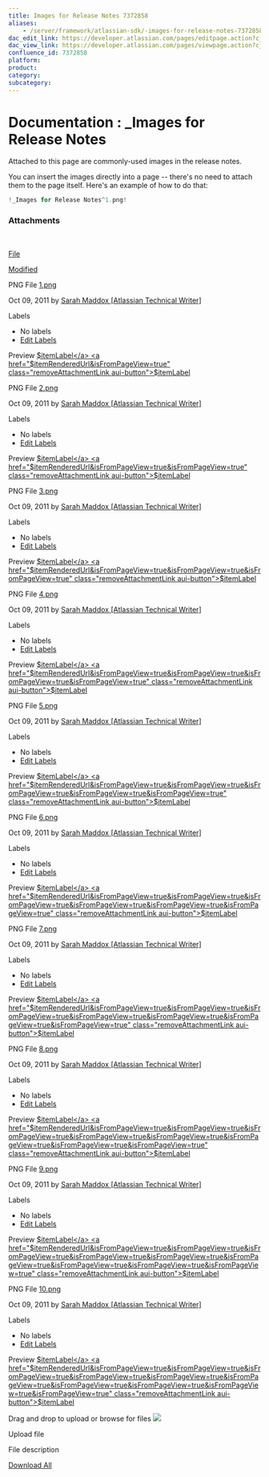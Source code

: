 ```yaml
---
title: Images for Release Notes 7372858
aliases:
    - /server/framework/atlassian-sdk/-images-for-release-notes-7372858.html
dac_edit_link: https://developer.atlassian.com/pages/editpage.action?cjm=wozere&pageId=7372858
dac_view_link: https://developer.atlassian.com/pages/viewpage.action?cjm=wozere&pageId=7372858
confluence_id: 7372858
platform:
product:
category:
subcategory:
---
```

# Documentation : \_Images for Release Notes

Attached to this page are commonly-used images in the release notes.

You can insert the images directly into a page -- there's no need to attach them to the page itself. Here's an example of how to do that:

``` javascript
!_Images for Release Notes^1.png!
```

### Attachments

 

[File](/display/DOCS/_Images+for+Release+Notes?sortBy=name&sortOrder=ascending)

[Modified](/display/DOCS/_Images+for+Release+Notes?sortBy=date&sortOrder=descending)

PNG File <a href="/download/attachments/7372858/1.png?api=v2" class="filename" title="Download">1.png</a>

Oct 09, 2011 by <a href="%20%20%20%20/display/~smaddox%0A" class="fn url confluence-userlink">Sarah Maddox [Atlassian Technical Writer]</a>

Labels

-   No labels
-   <a href="#edit-labels" class="show-labels-editor" title="Edit Labels">Edit Labels</a>

<span class="previewAttachmentLink aui-button">Preview</span> <a href="$itemRenderedUrl&amp;isFromPageView=true" class="editAttachmentLink aui-button">$itemLabel</a> <a href="$itemRenderedUrl&amp;isFromPageView=true" class="removeAttachmentLink aui-button">$itemLabel</a>

PNG File <a href="/download/attachments/7372858/2.png?api=v2" class="filename" title="Download">2.png</a>

Oct 09, 2011 by <a href="%20%20%20%20/display/~smaddox%0A" class="fn url confluence-userlink">Sarah Maddox [Atlassian Technical Writer]</a>

Labels

-   No labels
-   <a href="#edit-labels" class="show-labels-editor" title="Edit Labels">Edit Labels</a>

<span class="previewAttachmentLink aui-button">Preview</span> <a href="$itemRenderedUrl&amp;isFromPageView=true&amp;isFromPageView=true" class="editAttachmentLink aui-button">$itemLabel</a> <a href="$itemRenderedUrl&amp;isFromPageView=true&amp;isFromPageView=true" class="removeAttachmentLink aui-button">$itemLabel</a>

PNG File <a href="/download/attachments/7372858/3.png?api=v2" class="filename" title="Download">3.png</a>

Oct 09, 2011 by <a href="%20%20%20%20/display/~smaddox%0A" class="fn url confluence-userlink">Sarah Maddox [Atlassian Technical Writer]</a>

Labels

-   No labels
-   <a href="#edit-labels" class="show-labels-editor" title="Edit Labels">Edit Labels</a>

<span class="previewAttachmentLink aui-button">Preview</span> <a href="$itemRenderedUrl&amp;isFromPageView=true&amp;isFromPageView=true&amp;isFromPageView=true" class="editAttachmentLink aui-button">$itemLabel</a> <a href="$itemRenderedUrl&amp;isFromPageView=true&amp;isFromPageView=true&amp;isFromPageView=true" class="removeAttachmentLink aui-button">$itemLabel</a>

PNG File <a href="/download/attachments/7372858/4.png?api=v2" class="filename" title="Download">4.png</a>

Oct 09, 2011 by <a href="%20%20%20%20/display/~smaddox%0A" class="fn url confluence-userlink">Sarah Maddox [Atlassian Technical Writer]</a>

Labels

-   No labels
-   <a href="#edit-labels" class="show-labels-editor" title="Edit Labels">Edit Labels</a>

<span class="previewAttachmentLink aui-button">Preview</span> <a href="$itemRenderedUrl&amp;isFromPageView=true&amp;isFromPageView=true&amp;isFromPageView=true&amp;isFromPageView=true" class="editAttachmentLink aui-button">$itemLabel</a> <a href="$itemRenderedUrl&amp;isFromPageView=true&amp;isFromPageView=true&amp;isFromPageView=true&amp;isFromPageView=true" class="removeAttachmentLink aui-button">$itemLabel</a>

PNG File <a href="/download/attachments/7372858/5.png?api=v2" class="filename" title="Download">5.png</a>

Oct 09, 2011 by <a href="%20%20%20%20/display/~smaddox%0A" class="fn url confluence-userlink">Sarah Maddox [Atlassian Technical Writer]</a>

Labels

-   No labels
-   <a href="#edit-labels" class="show-labels-editor" title="Edit Labels">Edit Labels</a>

<span class="previewAttachmentLink aui-button">Preview</span> <a href="$itemRenderedUrl&amp;isFromPageView=true&amp;isFromPageView=true&amp;isFromPageView=true&amp;isFromPageView=true&amp;isFromPageView=true" class="editAttachmentLink aui-button">$itemLabel</a> <a href="$itemRenderedUrl&amp;isFromPageView=true&amp;isFromPageView=true&amp;isFromPageView=true&amp;isFromPageView=true&amp;isFromPageView=true" class="removeAttachmentLink aui-button">$itemLabel</a>

PNG File <a href="/download/attachments/7372858/6.png?api=v2" class="filename" title="Download">6.png</a>

Oct 09, 2011 by <a href="%20%20%20%20/display/~smaddox%0A" class="fn url confluence-userlink">Sarah Maddox [Atlassian Technical Writer]</a>

Labels

-   No labels
-   <a href="#edit-labels" class="show-labels-editor" title="Edit Labels">Edit Labels</a>

<span class="previewAttachmentLink aui-button">Preview</span> <a href="$itemRenderedUrl&amp;isFromPageView=true&amp;isFromPageView=true&amp;isFromPageView=true&amp;isFromPageView=true&amp;isFromPageView=true&amp;isFromPageView=true" class="editAttachmentLink aui-button">$itemLabel</a> <a href="$itemRenderedUrl&amp;isFromPageView=true&amp;isFromPageView=true&amp;isFromPageView=true&amp;isFromPageView=true&amp;isFromPageView=true&amp;isFromPageView=true" class="removeAttachmentLink aui-button">$itemLabel</a>

PNG File <a href="/download/attachments/7372858/7.png?api=v2" class="filename" title="Download">7.png</a>

Oct 09, 2011 by <a href="%20%20%20%20/display/~smaddox%0A" class="fn url confluence-userlink">Sarah Maddox [Atlassian Technical Writer]</a>

Labels

-   No labels
-   <a href="#edit-labels" class="show-labels-editor" title="Edit Labels">Edit Labels</a>

<span class="previewAttachmentLink aui-button">Preview</span> <a href="$itemRenderedUrl&amp;isFromPageView=true&amp;isFromPageView=true&amp;isFromPageView=true&amp;isFromPageView=true&amp;isFromPageView=true&amp;isFromPageView=true&amp;isFromPageView=true" class="editAttachmentLink aui-button">$itemLabel</a> <a href="$itemRenderedUrl&amp;isFromPageView=true&amp;isFromPageView=true&amp;isFromPageView=true&amp;isFromPageView=true&amp;isFromPageView=true&amp;isFromPageView=true&amp;isFromPageView=true" class="removeAttachmentLink aui-button">$itemLabel</a>

PNG File <a href="/download/attachments/7372858/8.png?api=v2" class="filename" title="Download">8.png</a>

Oct 09, 2011 by <a href="%20%20%20%20/display/~smaddox%0A" class="fn url confluence-userlink">Sarah Maddox [Atlassian Technical Writer]</a>

Labels

-   No labels
-   <a href="#edit-labels" class="show-labels-editor" title="Edit Labels">Edit Labels</a>

<span class="previewAttachmentLink aui-button">Preview</span> <a href="$itemRenderedUrl&amp;isFromPageView=true&amp;isFromPageView=true&amp;isFromPageView=true&amp;isFromPageView=true&amp;isFromPageView=true&amp;isFromPageView=true&amp;isFromPageView=true&amp;isFromPageView=true" class="editAttachmentLink aui-button">$itemLabel</a> <a href="$itemRenderedUrl&amp;isFromPageView=true&amp;isFromPageView=true&amp;isFromPageView=true&amp;isFromPageView=true&amp;isFromPageView=true&amp;isFromPageView=true&amp;isFromPageView=true&amp;isFromPageView=true" class="removeAttachmentLink aui-button">$itemLabel</a>

PNG File <a href="/download/attachments/7372858/9.png?api=v2" class="filename" title="Download">9.png</a>

Oct 09, 2011 by <a href="%20%20%20%20/display/~smaddox%0A" class="fn url confluence-userlink">Sarah Maddox [Atlassian Technical Writer]</a>

Labels

-   No labels
-   <a href="#edit-labels" class="show-labels-editor" title="Edit Labels">Edit Labels</a>

<span class="previewAttachmentLink aui-button">Preview</span> <a href="$itemRenderedUrl&amp;isFromPageView=true&amp;isFromPageView=true&amp;isFromPageView=true&amp;isFromPageView=true&amp;isFromPageView=true&amp;isFromPageView=true&amp;isFromPageView=true&amp;isFromPageView=true&amp;isFromPageView=true" class="editAttachmentLink aui-button">$itemLabel</a> <a href="$itemRenderedUrl&amp;isFromPageView=true&amp;isFromPageView=true&amp;isFromPageView=true&amp;isFromPageView=true&amp;isFromPageView=true&amp;isFromPageView=true&amp;isFromPageView=true&amp;isFromPageView=true&amp;isFromPageView=true" class="removeAttachmentLink aui-button">$itemLabel</a>

PNG File <a href="/download/attachments/7372858/10.png?api=v2" class="filename" title="Download">10.png</a>

Oct 09, 2011 by <a href="%20%20%20%20/display/~smaddox%0A" class="fn url confluence-userlink">Sarah Maddox [Atlassian Technical Writer]</a>

Labels

-   No labels
-   <a href="#edit-labels" class="show-labels-editor" title="Edit Labels">Edit Labels</a>

<span class="previewAttachmentLink aui-button">Preview</span> <a href="$itemRenderedUrl&amp;isFromPageView=true&amp;isFromPageView=true&amp;isFromPageView=true&amp;isFromPageView=true&amp;isFromPageView=true&amp;isFromPageView=true&amp;isFromPageView=true&amp;isFromPageView=true&amp;isFromPageView=true&amp;isFromPageView=true" class="editAttachmentLink aui-button">$itemLabel</a> <a href="$itemRenderedUrl&amp;isFromPageView=true&amp;isFromPageView=true&amp;isFromPageView=true&amp;isFromPageView=true&amp;isFromPageView=true&amp;isFromPageView=true&amp;isFromPageView=true&amp;isFromPageView=true&amp;isFromPageView=true&amp;isFromPageView=true" class="removeAttachmentLink aui-button">$itemLabel</a>

Drag and drop to upload or <span class="browse-files aui-button-link aui-button">browse for files</span> <img src="/server/framework/atlassian-sdk/images/icons/wait.gif" class="plugin_attachments_dropzone_uploadwaiticon" />

Upload file

File description

<a href="/pages/downloadallattachments.action?pageId=7372858" class="download-all-link" title="Download all the latest versions of attachments on this page as single zip file.">Download All</a>


















































































































































































































































































































